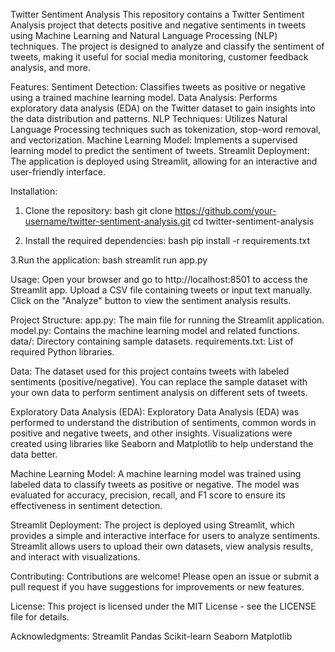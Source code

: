 Twitter Sentiment Analysis
This repository contains a Twitter Sentiment Analysis project that detects positive and negative sentiments in tweets using Machine Learning and Natural Language Processing (NLP) techniques. The project is designed to analyze and classify the sentiment of tweets, making it useful for social media monitoring, customer feedback analysis, and more.

Features:
Sentiment Detection: Classifies tweets as positive or negative using a trained machine learning model.
Data Analysis: Performs exploratory data analysis (EDA) on the Twitter dataset to gain insights into the data distribution and patterns.
NLP Techniques: Utilizes Natural Language Processing techniques such as tokenization, stop-word removal, and vectorization.
Machine Learning Model: Implements a supervised learning model to predict the sentiment of tweets.
Streamlit Deployment: The application is deployed using Streamlit, allowing for an interactive and user-friendly interface.

Installation:
1. Clone the repository:
bash
git clone https://github.com/your-username/twitter-sentiment-analysis.git
cd twitter-sentiment-analysis

2. Install the required dependencies:
bash
pip install -r requirements.txt

3.Run the application:
bash
streamlit run app.py

Usage:
Open your browser and go to http://localhost:8501 to access the Streamlit app.
Upload a CSV file containing tweets or input text manually.
Click on the "Analyze" button to view the sentiment analysis results.

Project Structure:
app.py: The main file for running the Streamlit application.
model.py: Contains the machine learning model and related functions.
data/: Directory containing sample datasets.
requirements.txt: List of required Python libraries.

Data:
The dataset used for this project contains tweets with labeled sentiments (positive/negative). You can replace the sample dataset with your own data to perform sentiment analysis on different sets of tweets.

Exploratory Data Analysis (EDA):
Exploratory Data Analysis (EDA) was performed to understand the distribution of sentiments, common words in positive and negative tweets, and other insights. Visualizations were created using libraries like Seaborn and Matplotlib to help understand the data better.

Machine Learning Model:
A machine learning model was trained using labeled data to classify tweets as positive or negative. The model was evaluated for accuracy, precision, recall, and F1 score to ensure its effectiveness in sentiment detection.

Streamlit Deployment:
The project is deployed using Streamlit, which provides a simple and interactive interface for users to analyze sentiments. Streamlit allows users to upload their own datasets, view analysis results, and interact with visualizations.

Contributing:
Contributions are welcome! Please open an issue or submit a pull request if you have suggestions for improvements or new features.

License:
This project is licensed under the MIT License - see the LICENSE file for details.

Acknowledgments:
Streamlit
Pandas
Scikit-learn
Seaborn
Matplotlib
